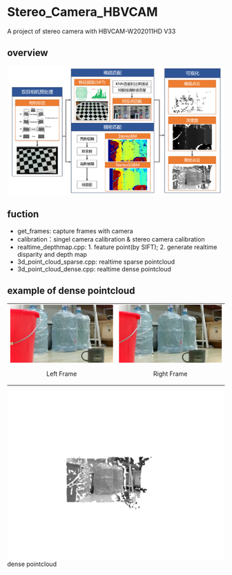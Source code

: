 # Stereo_Camera_HBVCAM
A project of stereo camera with HBVCAM-W202011HD V33

## overview
![](./Trails/overview.png)

## fuction
- get_frames: capture frames with camera
- calibration：singel camera calibration & stereo camera calibration
- realtime_depthmap.cpp: 1. feature point(by SIFT); 2. generate realtime disparity and depth map
- 3d_point_cloud_sparse.cpp: realtime sparse pointcloud
- 3d_point_cloud_dense.cpp: realtime dense pointcloud

## example of dense pointcloud

<table>
  <tr>
    <td>
      <img src="./Trails/Left_Camera.png" alt="Left Camera" width="400"/>
      <p align="center">Left Frame</p>
    </td>
    <td>
      <img src="./Trails/Right_Camera.png" alt="Right Camera" width="400"/>
      <p align="center">Right Frame</p>
    </td>
  </tr>
</table>

![dense pointcloud](./Trails/Dense_pointcloud.gif)
dense pointcloud